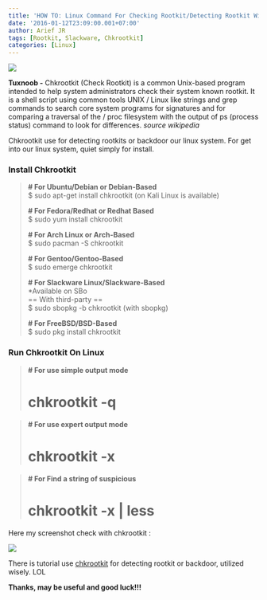 ```yaml
---
title: 'HOW TO: Linux Command For Checking Rootkit/Detecting Rootkit With Chkrootkit'
date: '2016-01-12T23:09:00.001+07:00'
author: Arief JR
tags: [Rootkit, Slackware, Chkrootkit]
categories: [Linux]
---
```


![](http://4.bp.blogspot.com/-FPewvod0UrE/VpURdQJCEnI/AAAAAAAACuU/bTnIq1MAnKk/s1600/Screenshot_20160112_212607.png)

**Tuxnoob -** Chkrootkit (Check Rootkit) is a common Unix-based program intended to help system administrators check their system known rootkit. It is a shell script using common tools UNIX / Linux like strings and grep commands to search core system programs for signatures and for comparing a traversal of the / proc filesystem with the output of ps (process status) command to look for differences. _source wikipedia_  

Chkrootkit use for detecting rootkits or backdoor our linux system.  For get into our linux system, quiet simply for install.  

### Install Chkrootkit

> **# For Ubuntu/Debian or Debian-Based**  
> $ sudo apt-get install chkrootkit (on Kali Linux is available)  
>   
> **# For Fedora/Redhat or Redhat Based**  
> $ sudo yum install chkrootkit  
>   
> **# For Arch Linux or Arch-Based**  
> $ sudo pacman -S chkrootkit  
>   
> **# For Gentoo/Gentoo-Based**  
> $ sudo emerge chkrootkit  
>   
> **# For Slackware Linux/Slackware-Based**  
> *Available on SBo  
> == With third-party ==  
> $ sudo sbopkg -b chkrootkit (with sbopkg)  
>   
> **# For FreeBSD/BSD-Based**  
> $ sudo pkg install chkrootkit

### Run Chkrootkit On Linux

> **# For use simple output mode**  
> # chkrootkit -q

> **# For use expert output mode**  
> # chkrootkit -x

> **# For Find a string of suspicious**  
> # chkrootkit -x | less

Here my screenshot check with chkrootkit :  

![](http://1.bp.blogspot.com/-LybeVicd0G0/VpUkfvwUYQI/AAAAAAAACuk/XUiXIhlNdyk/s1600/Screenshot_20160112_230248.png)

There is tutorial use [chkrootkit](https://tuxnoob.com/tags/chkrootkit) for detecting rootkit or backdoor, utilized wisely. LOL 

**Thanks, may be useful and good luck!!!**